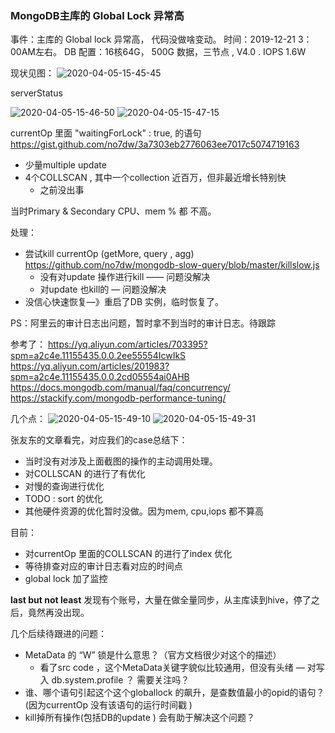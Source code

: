 ### MongoDB主库的 Global Lock 异常高

事件：主库的 Global lock 异常高， 代码没做啥变动。
时间：2019-12-21 3：00AM左右。
DB 配置：16核64G， 500G  数据，三节点 , V4.0 . IOPS 1.6W 

现状见图：
![2020-04-05-15-45-45](https://imgs.no1token.com/2020-04-05-15-45-45.png)

serverStatus

![2020-04-05-15-46-50](https://imgs.no1token.com/2020-04-05-15-46-50.png)
![2020-04-05-15-47-15](https://imgs.no1token.com/2020-04-05-15-47-15.png)

currentOp 里面 "waitingForLock" : true, 的语句
https://gist.github.com/no7dw/3a7303eb2776063ee7017c5074719163 
- 少量multiple update
- 4个COLLSCAN , 其中一个collection 近百万，但非最近增长特别快
    - 之前没出事

当时Primary & Secondary CPU、mem % 都 不高。

处理：
- 尝试kill currentOp (getMore, query , agg) https://github.com/no7dw/mongodb-slow-query/blob/master/killslow.js 
    - 没有对update 操作进行kill  —— 问题没解决
    - 对update 也kill的 —  问题没解决  
- 没信心快速恢复—》重启了DB 实例，临时恢复了。


PS：阿里云的审计日志出问题，暂时拿不到当时的审计日志。待跟踪

参考了：
https://yq.aliyun.com/articles/703395?spm=a2c4e.11155435.0.0.2ee55554IcwIkS 
https://yq.aliyun.com/articles/201983?spm=a2c4e.11155435.0.0.2cd05554ai0AHB
https://docs.mongodb.com/manual/faq/concurrency/
https://stackify.com/mongodb-performance-tuning/

几个点：
![2020-04-05-15-49-10](https://imgs.no1token.com/2020-04-05-15-49-10.png)
![2020-04-05-15-49-31](https://imgs.no1token.com/2020-04-05-15-49-31.png)

张友东的文章看完，对应我们的case总结下：
- 当时没有对涉及上面截图的操作的主动调用处理。
- 对COLLSCAN 的进行了有优化
- 对慢的查询进行优化
- TODO : sort 的优化 
- 其他硬件资源的优化暂时没做。因为mem, cpu,iops 都不算高

目前：
- 对currentOp 里面的COLLSCAN 的进行了index 优化
- 等待排查对应的审计日志看对应的时间点
- global lock 加了监控

**last but not least**
发现有个账号，大量在做全量同步，从主库读到hive，停了之后，竟然再没出现。


几个后续待跟进的问题：
- MetaData 的 “W” 锁是什么意思？（官方文档很少对这个的描述）
    - 看了src code ，这个MetaData关键字貌似比较通用，但没有头绪
    — 对写入 db.system.profile  ？ 需要关注吗？
- 谁、哪个语句引起这个这个globallock 的飙升，是查数值最小的opid的语句？ (因为currentOp 没有该语句的运行时间戳 )
- kill掉所有操作(包括DB的update ) 会有助于解决这个问题？
